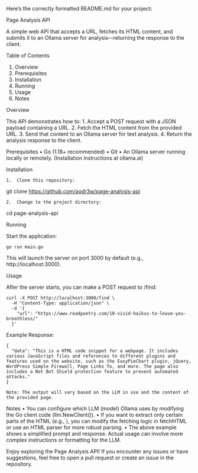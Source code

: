 Here’s the correctly formatted README.md for your project:

Page Analysis API

A simple web API that accepts a URL, fetches its HTML content, and submits it to an Ollama server for analysis—returning the response to the client.

Table of Contents

1.	Overview
2.	Prerequisites
3.	Installation
4.	Running
5.	Usage
6.	Notes

Overview

This API demonstrates how to:
	1.	Accept a POST request with a JSON payload containing a URL.
	2.	Fetch the HTML content from the provided URL.
	3.	Send that content to an Ollama server for text analysis.
	4.	Return the analysis response to the client.

Prerequisites
	•	Go (1.18+ recommended)
	•	Git
	•	An Ollama server running locally or remotely. (Installation instructions at ollama.ai)

Installation

	1.	Clone this repository:

git clone https://github.com/aodr3w/page-analysis-api


	2.	Change to the project directory:

cd page-analysis-api

Running

Start the application:

```
go run main.go
```

This will launch the server on port 3000 by default (e.g., http://localhost:3000).

Usage

After the server starts, you can make a POST request to /find:

```
curl -X POST http://localhost:3000/find \
  -H "Content-Type: application/json" \
  -d '{
    "url": "https://www.readpoetry.com/10-vivid-haikus-to-leave-you-breathless/"
  }'

```

Example Response:

```
{
  "data": "This is a HTML code snippet for a webpage. It includes various JavaScript files and references to different plugins and features used on the website, such as the EasyPieChart plugin, jQuery, WordPress Simple Firewall, Page Links To, and more. The page also includes a Not Bot Shield protection feature to prevent automated attacks."
}

```

	Note: The output will vary based on the LLM in use and the content of the provided page.

Notes
•	You can configure which LLM (model) Ollama uses by modifying the Go client code (llm.NewClient()).
•	If you want to extract only certain parts of the HTML (e.g., <body>), you can modify the fetching logic in fetchHTML or use an HTML parser for more robust parsing.
•	The above example shows a simplified prompt and response. Actual usage can involve more complex instructions or formatting for the LLM.

Enjoy exploring the Page Analysis API!
If you encounter any issues or have suggestions, feel free to open a pull request or create an issue in the repository.
